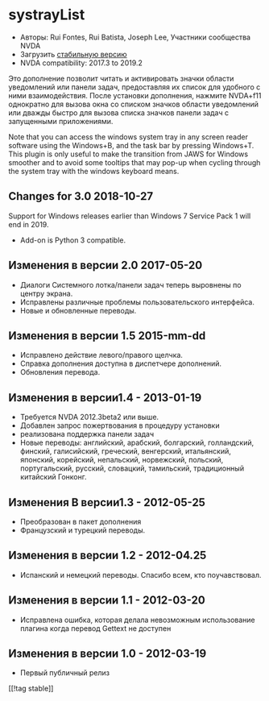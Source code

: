 # systrayList #

*   Авторы: Rui Fontes, Rui Batista, Joseph Lee, Участники сообщества NVDA
*   Загрузить [стабильную версию][1]
*   NVDA compatibility: 2017.3 to 2019.2

Это дополнение позволит читать и активировать значки области уведомлений или
панели задач, предоставляя их список для удобного с ними
взаимодействия. После установки дополнения, нажмите NVDA+f11 однократно для
вызова окна со списком значков области уведомлений или дважды быстро для
вызова списка значков панели задач с запущенными приложениями.

Note that you can access the windows system tray in any screen reader
software using the Windows+B, and the task bar by pressing Windows+T. This
plugin is only useful to make the transition from JAWS for Windows smoother
and to avoid some tooltips that may pop-up when cycling through the system
tray with the windows keyboard means.

## Changes for 3.0 2018-10-27 ##

Support for Windows releases earlier than Windows 7 Service Pack 1 will end
in 2019.

* Add-on is Python 3 compatible.

## Изменения в версии 2.0 2017-05-20 ##

* Диалоги Системного лотка/панели задач теперь выровнены по центру экрана.
* Исправлены различные проблемы пользовательского интерфейса.
* Новые и обновленные переводы.

## Изменения в версии 1.5 2015-mm-dd ##

* Исправлено действие левого/правого щелчка.
* Справка дополнения доступна в диспетчере дополнений.
* Обновления перевода.

## Изменения в версии1.4 - 2013-01-19 ##

* Требуется NVDA 2012.3beta2 или выше.
* Добавлен запрос пожертвования в процедуру установки
* реализована поддержка панели задач
* Новые переводы: английский, арабский, болгарский, голландский, финский,
  галисийский, греческий, венгерский, итальянский, японский, корейский,
  непальский, норвежский, польский, португальский, русский, словацкий,
  тамильский, традиционный китайский Гонконг.

## Изменения В версии1.3 - 2012-05-25 ##

* Преобразован в пакет дополнения
* Французский и турецкий переводы.

## Изменения в версии 1.2 - 2012-04.25 ##

* Испанский и немецкий переводы. Спасибо всем, кто поучавствовал.

## Изменения в версии 1.1 - 2012-03-20 ##

* Исправлена ​​ошибка, которая делала невозможным использование плагина
  когда перевод Gettext не доступен

## Изменения в версии 1.0 - 2012-03-19 ##

* Первый публичный релиз

[[!tag stable]]

[1]: https://addons.nvda-project.org/files/get.php?file=st
